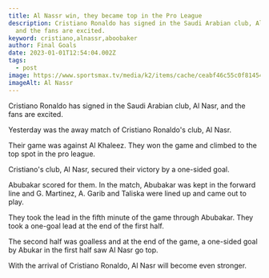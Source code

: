 ```yaml
---
title: Al Nassr win, they became top in the Pro League
description: Cristiano Ronaldo has signed in the Saudi Arabian club, Al Nassr,
  and the fans are excited.
keyword: cristiano,alnassr,aboobaker
author: Final Goals
date: 2023-01-01T12:54:04.002Z
tags:
  - post
image: https://www.sportsmax.tv/media/k2/items/cache/ceabf46c55c0f81454e09d6693f3f05f_XL.jpg
imageAlt: Al Nassr
---
```

Cristiano Ronaldo has signed in the Saudi Arabian club, Al Nasr, and the fans are excited.

Yesterday was the away match of Cristiano Ronaldo's club, Al Nasr.

Their game was against Al Khaleez.
They won the game and climbed to the top spot in the pro league.

Cristiano's club, Al Nasr, secured their victory by a one-sided goal.

Abubakar scored for them. In the match, Abubakar was kept in the forward line and G. Martinez, A. Garib and Taliska were lined up and came out to play.

They took the lead in the fifth minute of the game through Abubakar. They took a one-goal lead at the end of the first half.

The second half was goalless and at the end of the game, a one-sided goal by Abukar in the first half saw Al Nasr go top.

With the arrival of Cristiano Ronaldo, Al Nasr will become even stronger.